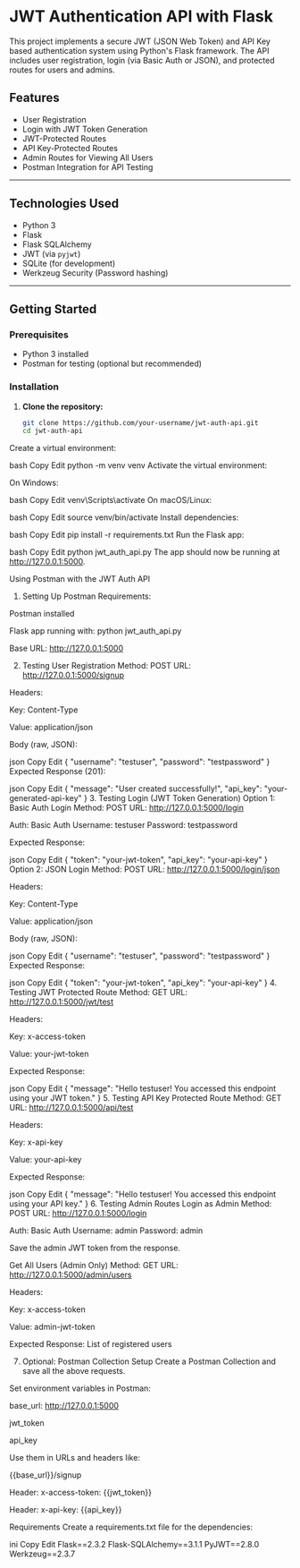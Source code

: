 # JWT Authentication API with Flask

This project implements a secure JWT (JSON Web Token) and API Key based authentication system using Python's Flask framework. The API includes user registration, login (via Basic Auth or JSON), and protected routes for users and admins.

## Features

- User Registration
- Login with JWT Token Generation
- JWT-Protected Routes
- API Key-Protected Routes
- Admin Routes for Viewing All Users
- Postman Integration for API Testing

---

## Technologies Used

- Python 3
- Flask
- Flask SQLAlchemy
- JWT (via `pyjwt`)
- SQLite (for development)
- Werkzeug Security (Password hashing)

---

## Getting Started

### Prerequisites

- Python 3 installed
- Postman for testing (optional but recommended)

### Installation

1. **Clone the repository:**
   ```bash
   git clone https://github.com/your-username/jwt-auth-api.git
   cd jwt-auth-api

Create a virtual environment:

bash
Copy
Edit
python -m venv venv
Activate the virtual environment:

On Windows:

bash
Copy
Edit
venv\Scripts\activate
On macOS/Linux:

bash
Copy
Edit
source venv/bin/activate
Install dependencies:

bash
Copy
Edit
pip install -r requirements.txt
Run the Flask app:

bash
Copy
Edit
python jwt_auth_api.py
The app should now be running at http://127.0.0.1:5000.

Using Postman with the JWT Auth API
1. Setting Up Postman
Requirements:

Postman installed

Flask app running with: python jwt_auth_api.py

Base URL: http://127.0.0.1:5000

2. Testing User Registration
Method: POST
URL: http://127.0.0.1:5000/signup

Headers:

Key: Content-Type

Value: application/json

Body (raw, JSON):

json
Copy
Edit
{
    "username": "testuser",
    "password": "testpassword"
}
Expected Response (201):

json
Copy
Edit
{
    "message": "User created successfully!",
    "api_key": "your-generated-api-key"
}
3. Testing Login (JWT Token Generation)
Option 1: Basic Auth Login
Method: POST
URL: http://127.0.0.1:5000/login

Auth: Basic Auth
Username: testuser
Password: testpassword

Expected Response:

json
Copy
Edit
{
    "token": "your-jwt-token",
    "api_key": "your-api-key"
}
Option 2: JSON Login
Method: POST
URL: http://127.0.0.1:5000/login/json

Headers:

Key: Content-Type

Value: application/json

Body (raw, JSON):

json
Copy
Edit
{
    "username": "testuser",
    "password": "testpassword"
}
Expected Response:

json
Copy
Edit
{
    "token": "your-jwt-token",
    "api_key": "your-api-key"
}
4. Testing JWT Protected Route
Method: GET
URL: http://127.0.0.1:5000/jwt/test

Headers:

Key: x-access-token

Value: your-jwt-token

Expected Response:

json
Copy
Edit
{
    "message": "Hello testuser! You accessed this endpoint using your JWT token."
}
5. Testing API Key Protected Route
Method: GET
URL: http://127.0.0.1:5000/api/test

Headers:

Key: x-api-key

Value: your-api-key

Expected Response:

json
Copy
Edit
{
    "message": "Hello testuser! You accessed this endpoint using your API key."
}
6. Testing Admin Routes
Login as Admin
Method: POST
URL: http://127.0.0.1:5000/login

Auth: Basic Auth
Username: admin
Password: admin

Save the admin JWT token from the response.

Get All Users (Admin Only)
Method: GET
URL: http://127.0.0.1:5000/admin/users

Headers:

Key: x-access-token

Value: admin-jwt-token

Expected Response:
List of registered users

7. Optional: Postman Collection Setup
Create a Postman Collection and save all the above requests.

Set environment variables in Postman:

base_url: http://127.0.0.1:5000

jwt_token

api_key

Use them in URLs and headers like:

{{base_url}}/signup

Header: x-access-token: {{jwt_token}}

Header: x-api-key: {{api_key}}

Requirements
Create a requirements.txt file for the dependencies:

ini
Copy
Edit
Flask==2.3.2
Flask-SQLAlchemy==3.1.1
PyJWT==2.8.0
Werkzeug==2.3.7

